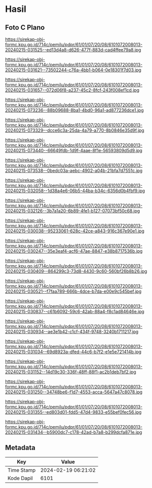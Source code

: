 # Hasil

## Foto C Plano

https://sirekap-obj-formc.kpu.go.id/714c/pemilu/pdpr/61/01/07/20/08/6101072008013-20240215-031525--ed13d4a8-d626-477f-883d-cad4ffee79a8.jpg

https://sirekap-obj-formc.kpu.go.id/714c/pemilu/pdpr/61/01/07/20/08/6101072008013-20240215-031621--73502244-c76a-4bb1-b064-0e18301f7d03.jpg

https://sirekap-obj-formc.kpu.go.id/714c/pemilu/pdpr/61/01/07/20/08/6101072008013-20240215-031657--072d06f8-a237-45c2-8fcf-243f008ef1cd.jpg

https://sirekap-obj-formc.kpu.go.id/714c/pemilu/pdpr/61/01/07/20/08/6101072008013-20240215-073236--88b09688-8ba1-4bd0-96a1-ad877236dce1.jpg

https://sirekap-obj-formc.kpu.go.id/714c/pemilu/pdpr/61/01/07/20/08/6101072008013-20240215-073329--dcce6c3a-25da-4a79-a770-8b0846e35d9f.jpg

https://sirekap-obj-formc.kpu.go.id/714c/pemilu/pdpr/61/01/07/20/08/6101072008013-20240215-073440--66649fdb-1d9f-4aae-8f1e-56593809d5d9.jpg

https://sirekap-obj-formc.kpu.go.id/714c/pemilu/pdpr/61/01/07/20/08/6101072008013-20240215-073538--0bedc03a-aebc-4902-a04b-21bfa7d7551c.jpg

https://sirekap-obj-formc.kpu.go.id/714c/pemilu/pdpr/61/01/07/20/08/6101072008013-20240215-032058--1d38a4e6-06b5-44ba-b34c-6356d0b4fbf9.jpg

https://sirekap-obj-formc.kpu.go.id/714c/pemilu/pdpr/61/01/07/20/08/6101072008013-20240215-032126--3b7a1a20-6b89-4fe1-b127-07073bf50c68.jpg

https://sirekap-obj-formc.kpu.go.id/714c/pemilu/pdpr/61/01/07/20/08/6101072008013-20240215-030038--95233061-628c-42ce-a843-916c367e90e1.jpg

https://sirekap-obj-formc.kpu.go.id/714c/pemilu/pdpr/61/01/07/20/08/6101072008013-20240215-030247--35e3eaf4-acf6-47ae-8847-e38b8717536b.jpg

https://sirekap-obj-formc.kpu.go.id/714c/pemilu/pdpr/61/01/07/20/08/6101072008013-20240215-030409--864299c3-73d8-4430-9c60-560bf26b8b26.jpg

https://sirekap-obj-formc.kpu.go.id/714c/pemilu/pdpr/61/01/07/20/08/6101072008013-20240215-030521--f7faa789-666b-4dce-b7da-e00e9c545bef.jpg

https://sirekap-obj-formc.kpu.go.id/714c/pemilu/pdpr/61/01/07/20/08/6101072008013-20240215-030837--c61b6092-59c6-42ab-88a4-f8c1ad84646e.jpg

https://sirekap-obj-formc.kpu.go.id/714c/pemilu/pdpr/61/01/07/20/08/6101072008013-20240215-030934--ae3e1b42-c1cf-434f-9748-3240b1711217.jpg

https://sirekap-obj-formc.kpu.go.id/714c/pemilu/pdpr/61/01/07/20/08/6101072008013-20240215-031034--69d8923a-dfed-44c6-b7f2-e1e5e721414b.jpg

https://sirekap-obj-formc.kpu.go.id/714c/pemilu/pdpr/61/01/07/20/08/6101072008013-20240215-031152--14d19c30-336f-48ff-88f1-ac2b1deb7bf2.jpg

https://sirekap-obj-formc.kpu.go.id/714c/pemilu/pdpr/61/01/07/20/08/6101072008013-20240215-031250--34748be6-f1d7-4553-acca-5647a47c8078.jpg

https://sirekap-obj-formc.kpu.go.id/714c/pemilu/pdpr/61/01/07/20/08/6101072008013-20240215-031355--ed803d01-fdd5-47d4-9833-e55bef0fec56.jpg

https://sirekap-obj-formc.kpu.go.id/714c/pemilu/pdpr/61/01/07/20/08/6101072008013-20240215-031434--b5900dc7-c178-42ad-b7a8-b299dcfa871e.jpg


## Metadata

| Key        | Value               |
| ---------- | ------------------- |
| Time Stamp | 2024-02-19 06:21:02 |
| Kode Dapil | 6101                |



